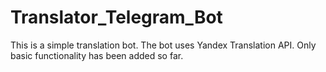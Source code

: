 # Translator_Telegram_Bot

This is a simple translation bot. The bot uses Yandex Translation API.
Only basic functionality has been added so far.
